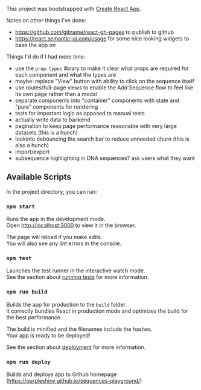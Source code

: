 This project was bootstrapped with [Create React App](https://github.com/facebook/create-react-app).

Notes on other things I've done:
- https://github.com/gitname/react-gh-pages to publish to github
- https://react.semantic-ui.com/usage for some nice looking widgets to base the app on

Things I'd do if I had more time:
- use the `prop-types` library to make it clear what props are required for each component and what the types are
- maybe: replace "View" button with ability to click on the sequence itself
- use routes/full-page views to enable the Add Sequence flow to feel like its own page rather than a modal
- separate components into "container" components with state and "pure" components for rendering
- tests for important logic as opposed to manual tests
- actually write data to backend
- pagination to keep page performance reasonable with very large datasets (this is a hunch)
- lookinto debouncing the search bar to reduce unneeded churn (this is also a hunch)
- import/export
- subsequence highlighting in DNA sequences? ask users what they want

## Available Scripts

In the project directory, you can run:

### `npm start`

Runs the app in the development mode.<br />
Open [http://localhost:3000](http://localhost:3000) to view it in the browser.

The page will reload if you make edits.<br />
You will also see any lint errors in the console.

### `npm test`

Launches the test runner in the interactive watch mode.<br />
See the section about [running tests](https://facebook.github.io/create-react-app/docs/running-tests) for more information.

### `npm run build`

Builds the app for production to the `build` folder.<br />
It correctly bundles React in production mode and optimizes the build for the best performance.

The build is minified and the filenames include the hashes.<br />
Your app is ready to be deployed!

See the section about [deployment](https://facebook.github.io/create-react-app/docs/deployment) for more information.

### `npm run deploy`

Builds and deploys app to Github homepage (https://purpleshiny.github.io/sequences-playground/)
